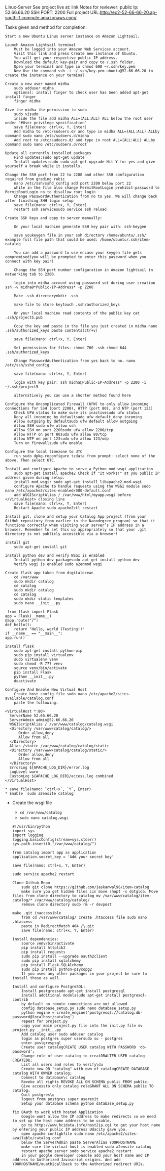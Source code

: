 Linux-Server
See project live at: link Notes for reviewer:
    public Ip: 52.66.66.20
    SSH PORT: 2200
    Full project URL:http://ec2-52-66-66-20.ap-south-1.compute.amazonaws.com/

Tasks given and method for completion:

    Start a new Ubuntu Linux server instance on Amazon Lightsail.

    Launch Amazon Lightsail terminal
        Must be logged into your Amazon Web Services account.
        Visit this link and press Create new instance of Ubuntu.
        You will get your respective public IP address.
        Download the default key-pair and copy to /.ssh folder.
        Open your terminal and type in chmod 600 ~/.ssh/key.pem
        Now Use the command ssh -i ~/.ssh/key.pem ubuntu@52.66.66.20 to create the instance on your terminal

    Create a new user named midha
        sudo adduser midha
        optional: install finger to check user has been added apt-get install finger
        finger midha

    Give the midha the permission to sudo
        sudo visudo
        inside the file add midha ALL=(ALL:ALL) ALL below the root user under "#User privilege specification"
        save file(nano: ctrl+x, Y, Enter)
        Add midha to /etc/sudoers.d/ and type in midha ALL=(ALL:ALL) ALLby command sudo nano /etc/sudoers.d/midha
        Add root to /etc/sudoers.d/ and type in root ALL=(ALL:ALL) ALLby command sudo nano /etc/sudoers.d/root

    Update all currently installed packages
        Find updates:sudo apt-get update
        Install updates:sudo sudo apt-get upgrade Hit Y for yes and give yourself a break while it installs.

    Change the SSH port from 22 to 2200 and other SSH configuration required from grading rubic
        nano /etc/ssh/sshd_config add port 2200 below port 22
        while in the file also change PermitRootLogin prohibit-password to PermitRootLogin no to disallow root login
        Change PasswordAuthentication from no to yes. We will change back after finishing SHH login setup
        save file(nano: ctrl+x, Y, Enter)
        restart ssh servicesudo service ssh reload

    Create SSH keys and copy to server manually:

        On your local machine generate SSH key pair with: ssh-keygen

        save youkeygen file in your ssh directory /home/ubuntu/.ssh/ example full file path that could be used: /home/ubuntu/.ssh/item-catalog

        You can add a password to use encase your keygen file gets compromised(you will be prompted to enter this password when you connect with key pair)

        Change the SSH port number configuration in Amazon lightsail in networking tab to 2200.

        login into midha account using password set during user creation ssh -v midha@*Public-IP-Address* -p 2200

        Make .ssh directorymkdir .ssh

        make file to store keytouch .ssh/authorized_keys

        On your local machine read contents of the public key cat .ssh/project5.pub

        Copy the key and paste in the file you just created in midha nano .ssh/authorized_keys paste contents(ctr+v)

        save file(nano: ctrl+x, Y, Enter)

        Set permissions for files: chmod 700 .ssh chmod 644 .ssh/authorized_keys

        Change PasswordAuthentication from yes back to no. nano /etc/ssh/sshd_config

        save file(nano: ctrl+x, Y, Enter)

        login with key pair: ssh midha@Public-IP-Address* -p 2200 -i ~/.ssh/project5

        alternatively you can use a shorter method found here

    Configure the Uncomplicated Firewall (UFW) to only allow incoming connections for SSH (port 2200), HTTP (port 80), and NTP (port 123)
        Check UFW status to make sure its inactivesudo ufw status
        Deny all incoming by defaultsudo ufw default deny incoming
        Allow outgoing by defaultsudo ufw default allow outgoing
        Allow SSH sudo ufw allow ssh
        Allow SSH on port 2200sudo ufw allow 2200/tcp
        Allow HTTP on port 80sudo ufw allow 80/tcp
        Allow NTP on port 123sudo ufw allow 123/udp
        Turn on firewallsudo ufw enable

    Configure the local timezone to UTC
        run sudo dpkg-reconfigure tzdata from prompt: select none of the above. Then select UTC.

    Install and configure Apache to serve a Python mod_wsgi application
        sudo apt-get install apache2 Check if "It works!" at you public IP address given during setup.
        install mod_wsgi: sudo apt-get install libapache2-mod-wsgi
        configure Apache to handle requests using the WSGI module sudo nano /etc/apache2/sites-enabled/000-default.conf
        add WSGIScriptAlias / /var/www/html/myapp.wsgi before </VirtualHost> closing line
        save file(nano: ctrl+x, Y, Enter)
        Restart Apache sudo apache2ctl restart

    Install git, clone and setup your Catalog App project (from your GitHub repository from earlier in the Nanodegree program) so that it functions correctly when visiting your server’s IP address in a browser. Remember to set this up appropriately so that your .git directory is not publicly accessible via a browser!

    install git
        sudo apt-get install git

    install python dev and verify WSGI is enabled
        Install python-dev packagesudo apt-get install python-dev
        Verify wsgi is enabled sudo a2enmod wsgi

    Create flask app taken from digitalocean
        cd /var/www
        sudo mkdir catalog
        cd catalog
        sudo mkdir catalog
        cd catalog
        sudo mkdir static templates
        sudo nano __init__.py

     from flask import Flask
    app = Flask(__name__)
    @app.route("/")
    def hello():
        return "Hello, world (Testing!)"
    if __name__ == "__main__":
    app.run()

    install flask
        sudo apt-get install python-pip
        sudo pip install virtualenv
        sudo virtualenv venv
        sudo chmod -R 777 venv
        source venv/bin/activate
        pip install Flask
        python __init__.py
        deactivate

    Configure And Enable New Virtual Host
        Create host config file sudo nano /etc/apache2/sites-available/catalog.conf
        paste the following:

    <VirtualHost *:80>
      ServerName 52.66.66.20
      ServerAdmin admin@52.66.66.20
      WSGIScriptAlias / /var/www/catalog/catalog.wsgi
      <Directory /var/www/catalog/catalog/>
          Order allow,deny
          Allow from all
      </Directory>
      Alias /static /var/www/catalog/catalog/static
      <Directory /var/www/catalog/catalog/static/>
          Order allow,deny
          Allow from all
      </Directory>
      ErrorLog ${APACHE_LOG_DIR}/error.log
      LogLevel warn
      CustomLog ${APACHE_LOG_DIR}/access.log combined
    </VirtualHost>

    * save file(nano: `ctrl+x`, `Y`, Enter)
    * Enable `sudo a2ensite catalog`

* Create the wsgi file
    * `cd /var/www/catalog`
    * `sudo nano catalog.wsgi`

    ```
  #!/usr/bin/python
  import sys
  import logging
  logging.basicConfig(stream=sys.stderr)
  sys.path.insert(0,"/var/www/catalog/")

  from catalog import app as application
  application.secret_key = 'Add your secret key'

    save file(nano: ctrl+x, Y, Enter)

    sudo service apache2 restart

    Clone Github Repo
        sudo git clone https://github.com/jaskanwal96/item-catalog
        make sure you get hidden files iin move shopt -s dotglob. Move files from clone directory to catalog mv /var/www/catalog/item-catalog/* /var/www/catalog/catalog/
        remove clone directory sudo rm -r devpost

    make .git inaccessible
        from cd /var/www/catalog/ create .htaccess file sudo nano .htaccess
        paste in RedirectMatch 404 /\.git
        save file(nano: ctrl+x, Y, Enter)

    install dependencies:
        source venv/bin/activate
        pip install httplib2
        pip install requests
        sudo pip install --upgrade oauth2client
        sudo pip install sqlalchemy
        pip install Flask-SQLAlchemy
        sudo pip install python-psycopg2
        If you used any other packages in your project be sure to install those as well.

    Install and configure PostgreSQL:
        Install postgressudo apt-get install postgresql
        install additional modelssudo apt-get install postgresql-contrib
        by default no remote connections are not allowed
        config database_setup.py sudo nano database_setup.py
        python engine = create_engine('postgresql://catalog:db-password@localhost/catalog')
        repeat for project.py
        copy your main project.py file into the init.py file mv project.py __init__.py
        Add catalog user sudo adduser catalog
        login as postgres super usersudo su - postgres
        enter postgrespsql
        Create user catalogCREATE USER catalog WITH PASSWORD 'db-password';
        Change role of user catalog to creatDBALTER USER catalog CREATEDB;
        List all users and roles to verify\du
        Create new DB "catalog" with own of catalogCREATE DATABASE catalog WITH OWNER catalog;
        Connect to database\c catalog
        Revoke all rights REVOKE ALL ON SCHEMA public FROM public;
        Give accessto only catalog roleGRANT ALL ON SCHEMA public TO catalog;
        Quit postgres\q
        logout from postgres super userexit
        Setup your database schema python database_setup.py

    fix OAuth to work with hosted Application
        Google wont allow the IP address to make redirects so we need to set up the host name address to be usable.
        go to http://www.hcidata.info/host2ip.cgi to get your host name by entering your public IP address Udacity gave you.
        open apache configbfile sudo nano /etc/apache2/sites-available/catalog.conf
        below the ServerAdmin paste ServerAlias YOURHOSTNAME
        make sure the virtual host is enabled sudo a2ensite catalog
        restart apache server sudo service apache2 restart
        in your google developer console add your host name and IP address to Authorized Javascript origins. And add YOURHOSTNAME/ouath2callback to the Authorized redirect URIs.
